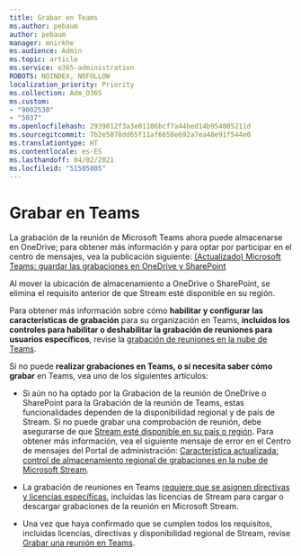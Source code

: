 ```yaml
---
title: Grabar en Teams
ms.author: pebaum
author: pebaum
manager: mnirkhe
ms.audience: Admin
ms.topic: article
ms.service: o365-administration
ROBOTS: NOINDEX, NOFOLLOW
localization_priority: Priority
ms.collection: Adm_O365
ms.custom:
- "9002530"
- "5037"
ms.openlocfilehash: 2939012f3a3e01106bcf7a44bed14b954005211d
ms.sourcegitcommit: 7b2e5078dd65f11af6650e692a7ea48e91f544e0
ms.translationtype: HT
ms.contentlocale: es-ES
ms.lasthandoff: 04/02/2021
ms.locfileid: "51505805"
---
```

# <a name="recording-in-teams"></a>Grabar en Teams

La grabación de la reunión de Microsoft Teams ahora puede almacenarse en OneDrive; para obtener más información y para optar por participar en el centro de mensajes, vea la publicación siguiente: [(Actualizado) Microsoft Teams: guardar las grabaciones en OneDrive y SharePoint](https://portal.microsoft.com/Adminportal/Home?ref=MessageCenter&id=MC222640)

Al mover la ubicación de almacenamiento a OneDrive o SharePoint, se elimina el requisito anterior de que Stream esté disponible en su región.

Para obtener más información sobre cómo **habilitar y configurar las características de grabación** para su organización en Teams, **incluidos los controles para habilitar o deshabilitar la grabación de reuniones para usuarios específicos**, revise la [grabación de reuniones en la nube de Teams](https://docs.microsoft.com/microsoftteams/cloud-recording).

Si no puede **realizar grabaciones en Teams, o si necesita saber cómo grabar** en Teams, vea uno de los siguientes artículos:

- Si aún no ha optado por la Grabación de la reunión de OneDrive o SharePoint para la Grabación de la reunión de Teams, estas funcionalidades dependen de la disponibilidad regional y de país de Stream. Si no puede grabar una comprobación de reunión, debe asegurarse de que [Stream esté disponible en su país o región](https://docs.microsoft.com/stream/faq#which-regions-does-microsoft-stream-host-my-data-in). Para obtener más información, vea el siguiente mensaje de error en el Centro de mensajes del Portal de administración: [Característica actualizada: control de almacenamiento regional de grabaciones en la nube de Microsoft Stream](https://admin.microsoft.com/AdminPortal/Home#/MessageCenter?id=MC214327).

- La grabación de reuniones en Teams [requiere que se asignen directivas y licencias específicas](https://docs.microsoft.com/microsoftteams/cloud-recording#prerequisites-for-teams-cloud-meeting-recording), incluidas las licencias de Stream para cargar o descargar grabaciones de la reunión en Microsoft Stream.

- Una vez que haya confirmado que se cumplen todos los requisitos, incluidas licencias, directivas y disponibilidad regional de Stream, revise [Grabar una reunión en Teams](https://support.office.com/article/34dfbe7f-b07d-4a27-b4c6-de62f1348c24).
